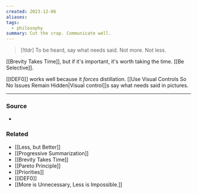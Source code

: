 ```yaml
---
created: 2023-12-06
aliases: 
tags:
  - philosophy
summary: Cut the crap. Communicate well.
---
```

> [!tldr] To be heard, say what needs said. Not more. Not less. 

[[Brevity Takes Time]], but if it's important, it's worth taking the time. [[Be Selective]]. 

[[IDEF0]] works well because it *forces* distillation. [[Use Visual Controls So No Issues Remain Hidden|Visual control]]s say what needs said in pictures.

---
### Source
- 

### Related
- [[Less, but Better]]
- [[Progressive Summarization]]
- [[Brevity Takes Time]]
- [[Pareto Principle]]
- [[Priorities]]
- [[IDEF0]]
- [[More is Unnecessary, Less is Impossible.]]